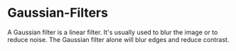 # Gaussian-Filters

A Gaussian filter is a linear filter. It's usually used to blur the image or to reduce noise. The Gaussian filter alone will blur edges and reduce contrast.
